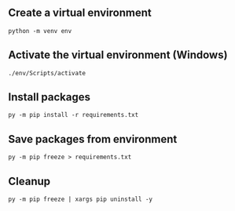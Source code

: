## Create a virtual environment

`python -m venv env`

## Activate the virtual environment (Windows)

`./env/Scripts/activate`

## Install packages

`py -m pip install -r requirements.txt`

## Save packages from environment

`py -m pip freeze > requirements.txt`

## Cleanup

`py -m pip freeze | xargs pip uninstall -y`
